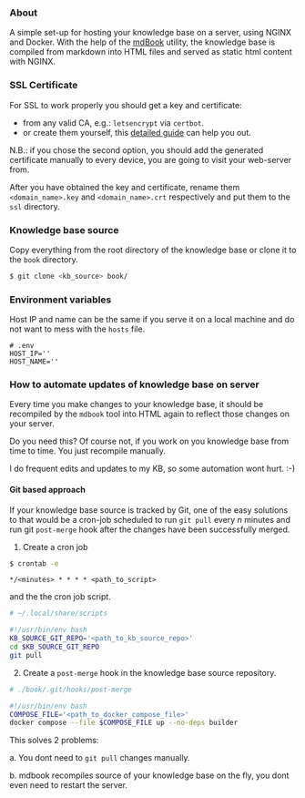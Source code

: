 ### About

A simple set-up for hosting your knowledge base on a server, using NGINX and
Docker. With the help of the [mdBook][1] utility, the knowledge base is compiled
from markdown into HTML files and served as static html content with NGINX.

### SSL Certificate

For SSL to work properly you should get a key and certificate:
* from any valid CA, e.g.: `letsencrypt` via `certbot`.
* or create them yourself, this [detailed guide][2] can help you out.

 N.B.: if you chose the second option, you should add the generated certificate
 manually to every device, you are going to visit your web-server from.

After you have obtained the key and certificate, rename them `<domain_name>.key`
and `<domain_name>.crt` respectively and put them to the `ssl` directory.

### Knowledge base source

Copy everything from the root directory of the knowledge base or clone it to the
`book` directory.

```bash
$ git clone <kb_source> book/
```

### Environment variables
Host IP and name can be the same if you serve it on a local machine and do not
want to mess with the `hosts` file.

```env
# .env
HOST_IP=''
HOST_NAME=''
```

### How to automate updates of knowledge base on server

Every time you make changes to your knowledge base, it should be recompiled by
the `mdbook` tool into HTML again to reflect those changes on your server.

Do you need this? Of course not, if you work on you knowledge base from time to
time. You just recompile manually.

I do frequent edits and updates to my KB, so some automation wont hurt. :-)


#### Git based approach

If your knowledge base source is tracked by Git, one of the easy solutions to
that would be a cron-job scheduled to run `git pull` every *n* minutes and run
git `post-merge` hook after the changes have been successfully merged.

1. Create a cron job

```bash
$ crontab -e
```

```crontab
*/<minutes> * * * * <path_to_script>
```

and the the cron job script.

```bash
# ~/.local/share/scripts

#!/usr/bin/env bash
KB_SOURCE_GIT_REPO='<path_to_kb_source_repo>'
cd $KB_SOURCE_GIT_REPO
git pull
```

2. Create a `post-merge` hook in the knowledge base source repository.

```bash
# ./book/.git/hooks/post-merge

#!/usr/bin/env bash
COMPOSE_FILE='<path_to_docker_compose_file>'
docker compose --file $COMPOSE_FILE up --no-deps builder
```

This solves 2 problems:

a. You dont need to `git pull` changes manually.

b. mdbook recompiles source of your knowledge base on the fly, you dont even
need to restart the server.

[1]: https://github.com/rust-lang/mdBook
[2]: https://github.com/ChristianLempa/cheat-sheets/blob/main/misc/ssl-certs.md
